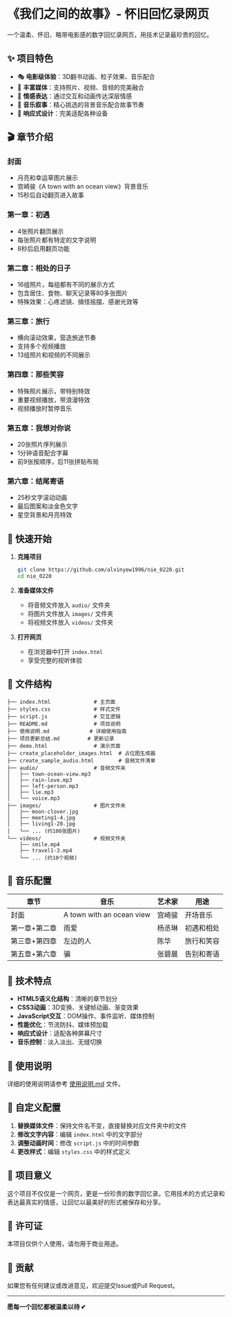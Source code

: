 # 《我们之间的故事》- 怀旧回忆录网页

一个温柔、怀旧、略带电影感的数字回忆录网页，用技术记录最珍贵的回忆。

## ✨ 项目特色

- 🎭 **电影级体验**：3D翻书动画、粒子效果、音乐配合
- 📸 **丰富媒体**：支持照片、视频、音频的完美融合
- 💝 **情感表达**：通过交互和动画传达深层情感
- 🎵 **音乐叙事**：精心挑选的背景音乐配合故事节奏
- 📱 **响应式设计**：完美适配各种设备

## 🎬 章节介绍

### 封面
- 月亮和幸运草图片展示
- 宫崎骏《A town with an ocean view》背景音乐
- 15秒后自动翻页进入故事

### 第一章：初遇
- 4张照片翻页展示
- 每张照片都有特定的文字说明
- 8秒后启用翻页功能

### 第二章：相处的日子
- 16组照片，每组都有不同的展示方式
- 包含居住、食物、聊天记录等80多张图片
- 特殊效果：心疼滤镜、搞怪摇摆、感谢光效等

### 第三章：旅行
- 横向滚动效果，营造旅途节奏
- 支持多个视频播放
- 13组照片和视频的不同展示

### 第四章：那些笑容
- 特殊照片展示，带特别特效
- 重要视频播放，带浪漫特效
- 视频播放时暂停音乐

### 第五章：我想对你说
- 20张照片序列展示
- 1分钟语音配合字幕
- 前9张按顺序，后11张拼贴布局

### 第六章：结尾寄语
- 25秒文字滚动动画
- 最后图案和淡金色文字
- 星空背景和月亮特效

## 🚀 快速开始

1. **克隆项目**
   ```bash
   git clone https://github.com/alvinyew1996/nie_0220.git
   cd nie_0220
   ```

2. **准备媒体文件**
   - 将音频文件放入 `audio/` 文件夹
   - 将图片文件放入 `images/` 文件夹
   - 将视频文件放入 `videos/` 文件夹

3. **打开网页**
   - 在浏览器中打开 `index.html`
   - 享受完整的视听体验

## 📁 文件结构

```
├── index.html              # 主页面
├── styles.css              # 样式文件
├── script.js               # 交互逻辑
├── README.md               # 项目说明
├── 使用说明.md             # 详细使用指南
├── 项目更新总结.md         # 更新记录
├── demo.html               # 演示页面
├── create_placeholder_images.html  # 占位图生成器
├── create_sample_audio.html        # 音频文件清单
├── audio/                  # 音频文件夹
│   ├── town-ocean-view.mp3
│   ├── rain-love.mp3
│   ├── left-person.mp3
│   ├── lie.mp3
│   └── voice.mp3
├── images/                 # 图片文件夹
│   ├── moon-clover.jpg
│   ├── meeting1-4.jpg
│   ├── living1-20.jpg
│   └── ... (约100张图片)
└── videos/                 # 视频文件夹
    ├── smile.mp4
    ├── travel1-3.mp4
    └── ... (约10个视频)
```

## 🎵 音乐配置

| 章节 | 音乐 | 艺术家 | 用途 |
|------|------|--------|------|
| 封面 | A town with an ocean view | 宫崎骏 | 开场音乐 |
| 第一章+第二章 | 雨爱 | 杨丞琳 | 初遇和相处 |
| 第三章+第四章 | 左边的人 | 陈华 | 旅行和笑容 |
| 第五章+第六章 | 骗 | 张碧晨 | 告别和寄语 |

## 🎨 技术特点

- **HTML5语义化结构**：清晰的章节划分
- **CSS3动画**：3D变换、关键帧动画、渐变效果
- **JavaScript交互**：DOM操作、事件监听、媒体控制
- **性能优化**：节流防抖、媒体预加载
- **响应式设计**：适配各种屏幕尺寸
- **音乐控制**：淡入淡出、无缝切换

## 📝 使用说明

详细的使用说明请参考 [使用说明.md](使用说明.md) 文件。

## 🔧 自定义配置

1. **替换媒体文件**：保持文件名不变，直接替换对应文件夹中的文件
2. **修改文字内容**：编辑 `index.html` 中的文字部分
3. **调整动画时间**：修改 `script.js` 中的时间参数
4. **更改样式**：编辑 `styles.css` 中的样式定义

## 💝 项目意义

这个项目不仅仅是一个网页，更是一份珍贵的数字回忆录。它用技术的方式记录和表达最真实的情感，让回忆以最美好的形式被保存和分享。

## 📄 许可证

本项目仅供个人使用，请勿用于商业用途。

## 🤝 贡献

如果您有任何建议或改进意见，欢迎提交Issue或Pull Request。

---

**愿每一个回忆都被温柔以待** 💕